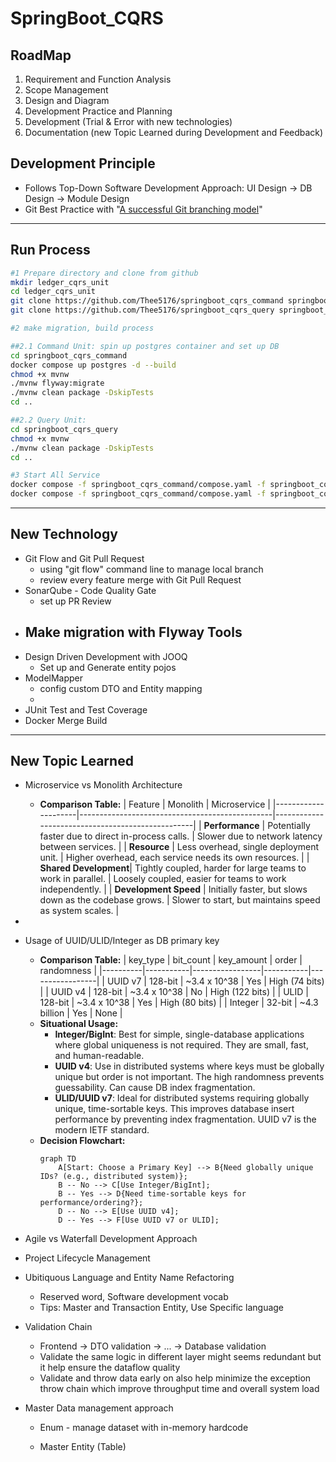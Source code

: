 # SpringBoot_CQRS

## RoadMap
1. Requirement and Function Analysis
2. Scope Management
3. Design and Diagram
4. Development Practice and Planning
5. Development (Trial & Error with new technologies)
6. Documentation (new Topic Learned during Development and Feedback)

## Development Principle
- Follows Top-Down Software Development Approach: UI Design -> DB Design -> Module Design
- Git Best Practice with "[A successful Git branching model](https://nvie.com/posts/a-successful-git-branching-model/)"

---
## Run Process
```bash
#1 Prepare directory and clone from github
mkdir ledger_cqrs_unit
cd ledger_cqrs_unit
git clone https://github.com/Thee5176/springboot_cqrs_command springboot_cqrs_command
git clone https://github.com/Thee5176/springboot_cqrs_query springboot_cqrs_query

#2 make migration, build process

##2.1 Command Unit: spin up postgres container and set up DB
cd springboot_cqrs_command
docker compose up postgres -d --build
chmod +x mvnw
./mvnw flyway:migrate
./mvnw clean package -DskipTests
cd ..

##2.2 Query Unit:
cd springboot_cqrs_query
chmod +x mvnw
./mvnw clean package -DskipTests
cd ..

#3 Start All Service
docker compose -f springboot_cqrs_command/compose.yaml -f springboot_cqrs_query/compose.yaml build --no-cache
docker compose -f springboot_cqrs_command/compose.yaml -f springboot_cqrs_query/compose.yaml up -d
```
---
## New Technology
- Git Flow and Git Pull Request
    - using "git flow" command line to manage local branch
    - review every feature merge with Git Pull Request
- SonarQube - Code Quality Gate
    - set up PR Review 
- Make migration with Flyway Tools
    - 
- Design Driven Development with JOOQ
    - Set up and Generate entity pojos
- ModelMapper
    - config custom DTO and Entity mapping
    - 
- JUnit Test and Test Coverage
- Docker Merge Build

---
## New Topic Learned
- Microservice vs Monolith Architecture
    - **Comparison Table:**
        | Feature             | Monolith                                       | Microservice                                     |
        |---------------------|------------------------------------------------|--------------------------------------------------|
        | **Performance**     | Potentially faster due to direct in-process calls. | Slower due to network latency between services.  |
        | **Resource**        | Less overhead, single deployment unit.         | Higher overhead, each service needs its own resources. |
        | **Shared Development**| Tightly coupled, harder for large teams to work in parallel. | Loosely coupled, easier for teams to work independently. |
        | **Development Speed** | Initially faster, but slows down as the codebase grows. | Slower to start, but maintains speed as system scales. |
- 
- Usage of UUID/ULID/Integer as DB primary key
    - **Comparison Table:**
        | key_type | bit_count | key_amount      | order     | randomness      |
        |----------|-----------|-----------------|-----------|-----------------|
        | UUID v7  | 128-bit   | ~3.4 x 10^38    | Yes       | High (74 bits)  |
        | UUID v4  | 128-bit   | ~3.4 x 10^38    | No        | High (122 bits) |
        | ULID     | 128-bit   | ~3.4 x 10^38    | Yes       | High (80 bits)  |
        | Integer  | 32-bit    | ~4.3 billion    | Yes       | None            |
    - **Situational Usage:**
        - **Integer/BigInt**: Best for simple, single-database applications where global uniqueness is not required. They are small, fast, and human-readable.
        - **UUID v4**: Use in distributed systems where keys must be globally unique but order is not important. The high randomness prevents guessability. Can cause DB index fragmentation.
        - **ULID/UUID v7**: Ideal for distributed systems requiring globally unique, time-sortable keys. This improves database insert performance by preventing index fragmentation. UUID v7 is the modern IETF standard.
    - **Decision Flowchart:**
      ```mermaid
      graph TD
          A[Start: Choose a Primary Key] --> B{Need globally unique IDs? (e.g., distributed system)};
          B -- No --> C[Use Integer/BigInt];
          B -- Yes --> D{Need time-sortable keys for performance/ordering?};
          D -- No --> E[Use UUID v4];
          D -- Yes --> F[Use UUID v7 or ULID];
      ```

- Agile vs Waterfall Development Approach

- Project Lifecycle Management

- Ubitiquous Language and Entity Name Refactoring
    - Reserved word, Software development vocab
    - Tips: Master and Transaction Entity, Use Specific language

- Validation Chain
    - Frontend -> DTO validation -> ... -> Database validation
    - Validate the same logic in different layer might seems redundant but it help ensure the dataflow quality
    - Validate and throw data early on also help minimize the exception throw chain which improve throughput time and overall system load

- Master Data management approach
    - Enum - manage dataset with in-memory hardcode

    - Master Entity (Table)

